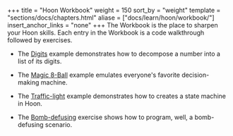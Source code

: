 +++
title = "Hoon Workbook"
weight = 150
sort_by = "weight"
template = "sections/docs/chapters.html"
aliase = ["docs/learn/hoon/workbook/"]
insert_anchor_links = "none"
+++
The Workbook is the place to sharpen your Hoon skills. Each entry in the
Workbook is a code walkthrough followed by exercises.

- The [Digits](@/docs/tutorials/hoon/workbook/digits.md) example demonstrates how to decompose a number into a list of its digits.

- The [Magic 8-Ball](@/docs/tutorials/hoon/workbook/eightball.md) example emulates everyone's favorite decision-making machine.

- The [Traffic-light](@/docs/tutorials/hoon/workbook/traffic-light.md) example demonstrates how to creates a state machine in Hoon.

- The [Bomb-defusing](@/docs/tutorials/hoon/workbook/bomb.md) exercise shows how to program, well, a bomb-defusing scenario.
